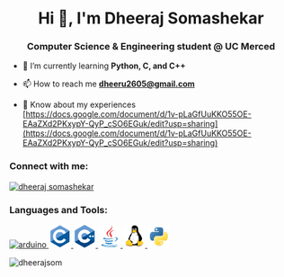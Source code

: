 <h1 align="center">Hi 👋, I'm Dheeraj Somashekar</h1>
<h3 align="center">Computer Science & Engineering student @ UC Merced</h3>

- 🌱 I’m currently learning **Python, C, and C++**

- 📫 How to reach me **dheeru2605@gmail.com**

- 📄 Know about my experiences [https://docs.google.com/document/d/1v-pLaGfUuKKO55OE-EAaZXd2PKxypY-QyP_cSO6EGuk/edit?usp=sharing](https://docs.google.com/document/d/1v-pLaGfUuKKO55OE-EAaZXd2PKxypY-QyP_cSO6EGuk/edit?usp=sharing)

<h3 align="left">Connect with me:</h3>
<p align="left">
<a href="https://linkedin.com/in/dheeraj somashekar" target="blank"><img align="center" src="https://raw.githubusercontent.com/rahuldkjain/github-profile-readme-generator/master/src/images/icons/Social/linked-in-alt.svg" alt="dheeraj somashekar" height="30" width="40" /></a>
</p>

<h3 align="left">Languages and Tools:</h3>
<p align="left"> <a href="https://www.arduino.cc/" target="_blank" rel="noreferrer"> <img src="https://cdn.worldvectorlogo.com/logos/arduino-1.svg" alt="arduino" width="40" height="40"/> </a> <a href="https://www.cprogramming.com/" target="_blank" rel="noreferrer"> <img src="https://raw.githubusercontent.com/devicons/devicon/master/icons/c/c-original.svg" alt="c" width="40" height="40"/> </a> <a href="https://www.w3schools.com/cpp/" target="_blank" rel="noreferrer"> <img src="https://raw.githubusercontent.com/devicons/devicon/master/icons/cplusplus/cplusplus-original.svg" alt="cplusplus" width="40" height="40"/> </a> <a href="https://www.java.com" target="_blank" rel="noreferrer"> <img src="https://raw.githubusercontent.com/devicons/devicon/master/icons/java/java-original.svg" alt="java" width="40" height="40"/> </a> <a href="https://www.linux.org/" target="_blank" rel="noreferrer"> <img src="https://raw.githubusercontent.com/devicons/devicon/master/icons/linux/linux-original.svg" alt="linux" width="40" height="40"/> </a> <a href="https://www.python.org" target="_blank" rel="noreferrer"> <img src="https://raw.githubusercontent.com/devicons/devicon/master/icons/python/python-original.svg" alt="python" width="40" height="40"/> </a> </p>

<p><img align="center" src="https://github-readme-stats.vercel.app/api/top-langs?username=dheerajsom&show_icons=true&locale=en&layout=compact" alt="dheerajsom" /></p>
